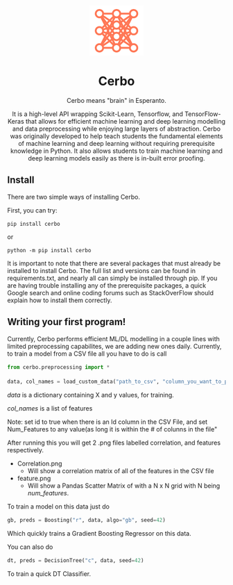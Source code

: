 <div align="center">

![Logo](images/cerbo_logo_2.png)

# Cerbo

Cerbo means "brain" in Esperanto. 

It is a high-level API wrapping Scikit-Learn, Tensorflow, and TensorFlow-Keras that allows for efficient machine learning and deep learning modelling and data preprocessing while enjoying large layers of abstraction. Cerbo was originally developed to help teach students the fundamental elements of machine learning and deep learning without requiring prerequisite knowledge in Python. It also allows students to train machine learning and deep learning models easily as there is in-built error proofing.

</div>

## Install

There are two simple ways of installing Cerbo.

First, you can try:
```
pip install cerbo
```

or

```
python -m pip install cerbo
```

It is important to note that there are several packages that must already be installed to install Cerbo. The full list and versions can be found in requirements.txt, and nearly all can simply be installed through pip. If you are having trouble installing any of the prerequisite packages, a quick Google search and online coding forums such as StackOverFlow should explain how to install them correctly.

## Writing your first program!

Currently, Cerbo performs efficient ML/DL modelling in a couple lines with limited preprocessing capabilites, we are adding new ones daily. Currently, to train a model from a CSV file all you have to do is call 

```python
from cerbo.preprocessing import *

data, col_names = load_custom_data("path_to_csv", "column_you_want_to_predict", num_features=4, id=False)
```

*data* is a dictionary containing X and y values, for training.


*col_names* is a list of features 


Note: set id to true when there is an Id column in the CSV File, and set Num_Features to any value(as long it is within the # of colunns in the file"


After running this you will get 2 .png files labelled correlation, and features respectively.
* Correlation.png
  * Will show a correlation matrix of all of the features in the CSV file
* feature.png
  * Will show a Pandas Scatter Matrix of with a N x N grid with N being *num_features*.
 

To train a model on this data just do


```python
gb, preds = Boosting("r", data, algo="gb", seed=42) 
```


Which quickly trains a Gradient Boosting Regressor on this data. 


You can also do 

```python
dt, preds = DecisionTree("c", data, seed=42)
```

To train a quick DT Classifier. 

